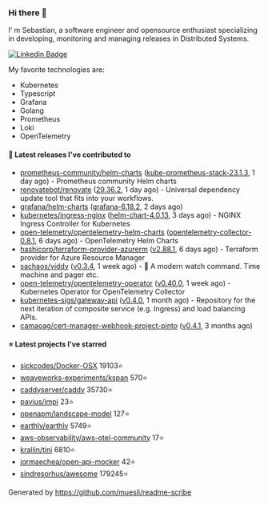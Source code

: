 ### Hi there 👋

I’ m Sebastian, a software engineer and opensource enthusiast specializing in developing, monitoring and managing releases in Distributed Systems.

[![Linkedin Badge](https://img.shields.io/badge/-LinkedIn-blue?style=flat&logo=Linkedin&logoColor=white&link=https://www.linkedin.com/in/sebastian-poxhofer/)](https://www.linkedin.com/in/sebastian-poxhofer/)

My favorite technologies are:
 - Kubernetes
 - Typescript
 - Grafana
 - Golang
 - Prometheus
 - Loki
 - OpenTelemetry




#### 🚀 Latest releases I've contributed to

- [prometheus-community/helm-charts](https://github.com/prometheus-community/helm-charts) ([kube-prometheus-stack-23.1.3](https://github.com/prometheus-community/helm-charts/releases/tag/kube-prometheus-stack-23.1.3), 1 day ago) - Prometheus community Helm charts
- [renovatebot/renovate](https://github.com/renovatebot/renovate) ([29.36.2](https://github.com/renovatebot/renovate/releases/tag/29.36.2), 1 day ago) - Universal dependency update tool that fits into your workflows.
- [grafana/helm-charts](https://github.com/grafana/helm-charts) ([grafana-6.18.2](https://github.com/grafana/helm-charts/releases/tag/grafana-6.18.2), 2 days ago)
- [kubernetes/ingress-nginx](https://github.com/kubernetes/ingress-nginx) ([helm-chart-4.0.13](https://github.com/kubernetes/ingress-nginx/releases/tag/helm-chart-4.0.13), 3 days ago) - NGINX Ingress Controller for Kubernetes
- [open-telemetry/opentelemetry-helm-charts](https://github.com/open-telemetry/opentelemetry-helm-charts) ([opentelemetry-collector-0.8.1](https://github.com/open-telemetry/opentelemetry-helm-charts/releases/tag/opentelemetry-collector-0.8.1), 6 days ago) - OpenTelemetry Helm Charts
- [hashicorp/terraform-provider-azurerm](https://github.com/hashicorp/terraform-provider-azurerm) ([v2.88.1](https://github.com/hashicorp/terraform-provider-azurerm/releases/tag/v2.88.1), 6 days ago) - Terraform provider for Azure Resource Manager
- [sachaos/viddy](https://github.com/sachaos/viddy) ([v0.3.4](https://github.com/sachaos/viddy/releases/tag/v0.3.4), 1 week ago) - 👀 A modern watch command. Time machine and pager etc.
- [open-telemetry/opentelemetry-operator](https://github.com/open-telemetry/opentelemetry-operator) ([v0.40.0](https://github.com/open-telemetry/opentelemetry-operator/releases/tag/v0.40.0), 1 week ago) - Kubernetes Operator for OpenTelemetry Collector
- [kubernetes-sigs/gateway-api](https://github.com/kubernetes-sigs/gateway-api) ([v0.4.0](https://github.com/kubernetes-sigs/gateway-api/releases/tag/v0.4.0), 1 month ago) - Repository for the next iteration of composite service (e.g. Ingress) and load balancing APIs.
- [camaoag/cert-manager-webhook-project-pinto](https://github.com/camaoag/cert-manager-webhook-project-pinto) ([v0.4.1](https://github.com/camaoag/cert-manager-webhook-project-pinto/releases/tag/v0.4.1), 3 months ago)

#### ⭐ Latest projects I've starred

- [sickcodes/Docker-OSX](https://github.com/sickcodes/Docker-OSX}) 19103⭐
- [weaveworks-experiments/kspan](https://github.com/weaveworks-experiments/kspan}) 570⭐
- [caddyserver/caddy](https://github.com/caddyserver/caddy}) 35730⭐
- [pavius/impi](https://github.com/pavius/impi}) 23⭐
- [openapm/landscape-model](https://github.com/openapm/landscape-model}) 127⭐
- [earthly/earthly](https://github.com/earthly/earthly}) 5749⭐
- [aws-observability/aws-otel-community](https://github.com/aws-observability/aws-otel-community}) 17⭐
- [krallin/tini](https://github.com/krallin/tini}) 6810⭐
- [jormaechea/open-api-mocker](https://github.com/jormaechea/open-api-mocker}) 42⭐
- [sindresorhus/awesome](https://github.com/sindresorhus/awesome}) 179245⭐



Generated by https://github.com/muesli/readme-scribe
